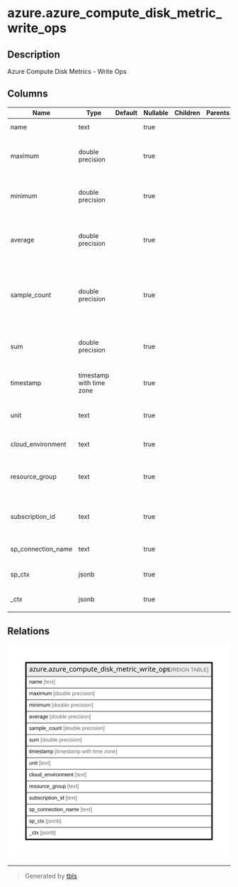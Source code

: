 # azure.azure_compute_disk_metric_write_ops

## Description

Azure Compute Disk Metrics - Write Ops

## Columns

| Name | Type | Default | Nullable | Children | Parents | Comment |
| ---- | ---- | ------- | -------- | -------- | ------- | ------- |
| name | text |  | true |  |  | The name of the disk. |
| maximum | double precision |  | true |  |  | The maximum metric value for the data point. |
| minimum | double precision |  | true |  |  | The minimum metric value for the data point. |
| average | double precision |  | true |  |  | The average of the metric values that correspond to the data point. |
| sample_count | double precision |  | true |  |  | The number of metric values that contributed to the aggregate value of this data point. |
| sum | double precision |  | true |  |  | The sum of the metric values for the data point. |
| timestamp | timestamp with time zone |  | true |  |  | The time stamp used for the data point. |
| unit | text |  | true |  |  | The units in which the metric value is reported. |
| cloud_environment | text |  | true |  |  | The Azure Cloud Environment. |
| resource_group | text |  | true |  |  | The resource group which holds this resource. |
| subscription_id | text |  | true |  |  | The Azure Subscription ID in which the resource is located. |
| sp_connection_name | text |  | true |  |  | Steampipe connection name. |
| sp_ctx | jsonb |  | true |  |  | Steampipe context in JSON form. |
| _ctx | jsonb |  | true |  |  | Steampipe context in JSON form. |

## Relations

![er](azure.azure_compute_disk_metric_write_ops.svg)

---

> Generated by [tbls](https://github.com/k1LoW/tbls)
